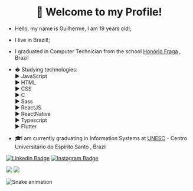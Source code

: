 <h1 align="center">👋 Welcome to my Profile!</h1>

- Hello, my name is Guilherme, I am 19 years old!;
- I live in Brazil!;
- I graduated in Computer Technician from the school <a href="https://www.facebook.com/honorio.fraga.33">Honório Fraga</a> , Brazil

- � Studying technologies:<br>
  ▶ JavaScript<br>
  ▶ HTML<br>
  ▶ CSS<br>
  ▶ C<br>
  ▶ Sass<br>
  ▶ ReactJS<br>
  ▶ ReactNative<br>
  ▶ Typescript<br>
  ▶ Flutter<br>
  
- 🎓I am currently graduating in Information Systems at <a href="https://unesc.br/">UNESC</a> - Centro Universitário do Espírito Santo , Brazil

[![Linkedin Badge](https://img.shields.io/badge/-LinkedIn-blue?style=flat-square&logo=Linkedin&logoColor=white&link=https://https://www.linkedin.com/in/guilherme-sartori-90a75b206/)](https://www.linkedin.com/in/guilherme-sartori-90a75b206/) [![Instagram Badge](https://img.shields.io/badge/-Instagram-violet?style=flat-square&logo=Instagram&logoColor=white&link=https://www.instagram.com/guilherme_sart/)](https://www.instagram.com/guilherme_sart/) 

 
<!---
guilherme-sartori/guilherme-sartori is a ✨ special ✨ repository because its `README.md` (this file) appears on your GitHub profile.
You can click the Preview link to take a look at your changes.
--->
<img src="https://github-readme-stats.vercel.app/api?username=guilhermesart&show_icons=true&theme=dracula">
<img src="https://github-readme-stats.vercel.app/api/top-langs/?username=guilhermesart&layout=compact&langs_count=7&theme=dracula"/>


  ![Snake animation](https://github.com/guilhermesart/guilhermesart/blob/output/github-contribution-grid-snake.svg)
